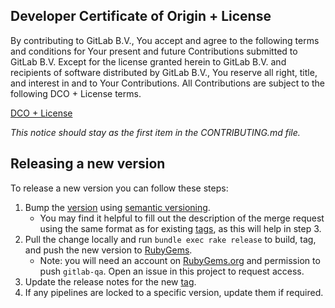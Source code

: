 ## Developer Certificate of Origin + License

By contributing to GitLab B.V., You accept and agree to the following terms and
conditions for Your present and future Contributions submitted to GitLab B.V.
Except for the license granted herein to GitLab B.V. and recipients of software
distributed by GitLab B.V., You reserve all right, title, and interest in and to
Your Contributions. All Contributions are subject to the following DCO + License
terms.

[DCO + License](https://gitlab.com/gitlab-org/dco/blob/master/README.md)

_This notice should stay as the first item in the CONTRIBUTING.md file._

## Releasing a new version

To release a new version you can follow these steps:

1. Bump the [version](lib/gitlab/qa/version.rb#L3) using [semantic versioning](https://semver.org/).
   * You may find it helpful to fill out the description of the merge request 
     using the same format as for existing [tags](../tags), as this will help in
     step 3.
2. Pull the change locally and run `bundle exec rake release` to build, tag,
   and push the new version to [RubyGems](https://rubygems.org/gems/gitlab-qa).
   * Note: you will need an account on [RubyGems.org](https://rubygems.org/)
     and permission to push `gitlab-qa`. Open an issue in this project to
     request access.
3. Update the release notes for the new [tag](../tags).
4. If any pipelines are locked to a specific version, update them if required.
